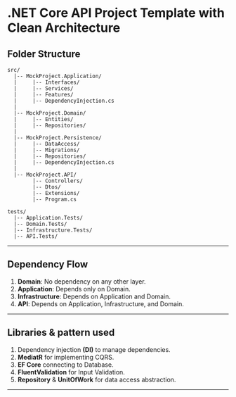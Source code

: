 # .NET Core API Project Template with Clean Architecture

## **Folder Structure**

```
src/
  |-- MockProject.Application/
  |     |-- Interfaces/
  |     |-- Services/
  |     |-- Features/
  |     |-- DependencyInjection.cs
  |
  |-- MockProject.Domain/
  |     |-- Entities/
  |     |-- Repositories/
  |
  |-- MockProject.Persistence/
  |     |-- DataAccess/
  |     |-- Migrations/
  |     |-- Repositories/
  |     |-- DependencyInjection.cs
  |
  |-- MockProject.API/
        |-- Controllers/
        |-- Dtos/
        |-- Extensions/
        |-- Program.cs

tests/
  |-- Application.Tests/
  |-- Domain.Tests/
  |-- Infrastructure.Tests/
  |-- API.Tests/
```

---

## **Dependency Flow**

1. **Domain**: No dependency on any other layer.
2. **Application**: Depends only on Domain.
3. **Infrastructure**: Depends on Application and Domain.
4. **API**: Depends on Application, Infrastructure, and Domain.

---

## **Libraries & pattern used**

1. Dependency injection **(DI)** to manage dependencies.
2. **MediatR** for implementing CQRS.
3. **EF Core** connecting to Database.
4. **FluentValidation** for Input Validation.  
5. **Repository** & **UnitOfWork** for data access abstraction. 

---
